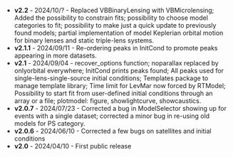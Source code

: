 - **v2.2** - 2024/10/? - Replaced VBBinaryLensing with VBMicrolensing; Added the possibility to constrain fits;  possibility to choose model categories to fit; possibility to make just a quick update to previously found models; partial implementation of model Keplerian orbital motion for binary lenses and static triple-lens systems.
- **v2.1.1** - 2024/09/11 - Re-ordering peaks in InitCond to promote peaks appearing in more datasets.
- **v2.1** - 2024/09/04 - recover_options function; noparallax replaced by onlyorbital everywhere; InitCond prints peaks found; All peaks used for single-lens-single-source initial conditions; Templates package to manage template library; Time limit for LevMar now forced by RTModel; Possibility to start fit from user-defined initial conditions through an array or a file; plotmodel: figure, showlightcurve, showcaustics.
- **v2.0.7** - 2024/07/23 - Corrected a bug in ModelSelector showing up for events with a single dataset; corrected a minor bug in re-using old models for PS category.
- **v2.0.6** - 2024/06/10 - Corrected a few bugs on satellites and initial conditions
- **v2.0** - 2024/04/10 - First public release
